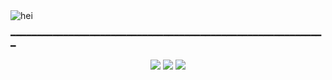 <img src="https://cdn.discordapp.com/attachments/1053633376243953744/1066465842205818950/Screenshot_36.png" alt="hei"/>

━━━━━━━━━━━━━━━━━━━━━━━━━━━━━━━━━━━━━━━━━━━━━━━━━━━━━━━━━━━━

<p align="center">
 <a href="https://discord.com/users/919634644125761646"><img src="https://img.shields.io/badge/Cocukşube Kayra%20-7289DA.svg?&style=for-the-badge&logo=discord&logoColor=white"></a>
     <a href="https://www.instagram.com/cocuksube_kayra/" target"blank_"><img src="https://img.shields.io/badge/INSTAGRAM%20-DC3175.svg?&style=for-the-badge&logo=instagram&logoColor=white"></a>
<a href="https://discord.gg/k7v2MTKkSD"><img src="https://img.shields.io/badge/ZG_STUDIO%20-7289DA.svg?&style=for-the-badge&logo=discord&logoColor=white"></a>
